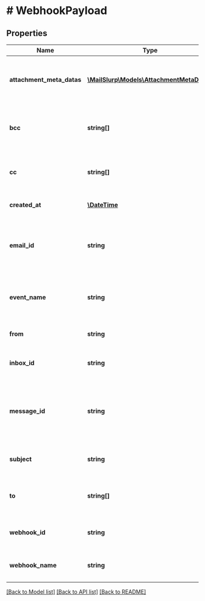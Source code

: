 # # WebhookPayload

## Properties

Name | Type | Description | Notes
------------ | ------------- | ------------- | -------------
**attachment_meta_datas** | [**\MailSlurp\Models\AttachmentMetaData[]**](AttachmentMetaData) | List of attachment meta data objects if attachments present | [optional] 
**bcc** | **string[]** | List of &#x60;BCC&#x60; recipients email was addressed to | [optional] 
**cc** | **string[]** | List of &#x60;CC&#x60; recipients email was addressed to | [optional] 
**created_at** | [**\DateTime**](\DateTime) | Date time of event creation | [optional] 
**email_id** | **string** | ID of the email that was received. Use this ID for fetching the email | [optional] 
**event_name** | **string** | Name of the event type webhook is being triggered for | [optional] 
**from** | **string** | Who the email was sent from | [optional] 
**inbox_id** | **string** | Id of the inbox that receive an email | [optional] 
**message_id** | **string** | Idempotent message ID. Store this ID locally or in a database to prevent message duplication. | [optional] 
**subject** | **string** | The subject line of the email message | [optional] 
**to** | **string[]** | List of &#x60;To&#x60; recipients email was addressed to | [optional] 
**webhook_id** | **string** | ID of webhook entity being triggered | [optional] 
**webhook_name** | **string** | Name of the webhook being triggered | [optional] 

[[Back to Model list]](../../README#documentation-for-models) [[Back to API list]](../../README#documentation-for-api-endpoints) [[Back to README]](../../README)


